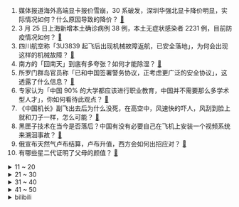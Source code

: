 1. 媒体报道海外高端显卡报价雪崩，30 系破发，深圳华强北显卡降价明显，实际情况如何？什么原因导致的降价？ [:link:](https://www.zhihu.com/question/523982393)
2. 3 月 25 日上海新增本土确诊病例 38 例，本土无症状感染者 2231 例，目前防疫情况如何？ [:link:](https://www.zhihu.com/question/524169222)
3. 四川航空称「3U3839 起飞后出现机械故障返航，已安全落地」，为何会出现这样的机械故障？ [:link:](https://www.zhihu.com/question/524031121)
4. 南方的「回南天」到底有多夸张？如何才能除湿？ [:link:](https://www.zhihu.com/question/524024628)
5. 所罗门群岛官员称「已和中国签署警务协议，正考虑更广泛的安全协议」，这透露了什么信息？ [:link:](https://www.zhihu.com/question/524027795)
6. 专家认为「中国 90% 的大学都应该进行职业教育，中国并不需要那么多学术型人才」，你如何看待此观点？ [:link:](https://www.zhihu.com/question/523865521)
7. 《中国机长》副飞出去后为什么没死，在高空中，风速快的吓人，风刮到脸上就和刀子一样，怎么可能？ [:link:](https://www.zhihu.com/question/363183046)
8. 黑匣子技术在当今是否落后？中国有没有必要自己在飞机上安装一个视频系统来溯洄事故？ [:link:](https://www.zhihu.com/question/523481069)
9. 俄宣布天然气卢布结算，卢布升值，西方会如何出招应对？ [:link:](https://www.zhihu.com/question/523798526)
10. 有哪些星二代证明了父母的颜值？ [:link:](https://www.zhihu.com/question/38444231)
<details>
<summary>11 ~ 20</summary>

11. 卫星图片显示基辅一大坝疑似决口，美媒报道或乌方为阻止俄军所为，目前乌克兰局势如何？ [:link:](https://www.zhihu.com/question/524001807)
12. 如何看待小米以「不能胜任工作」为由辞退员工终审败诉？从法律角度看这个辞退理由有哪些不当之处？ [:link:](https://www.zhihu.com/question/524055722)
13. 乌军情报称「俄军被告知必须在 5 月 9 日前结束战争」，这一可能性大吗？目前当地局势如何？ [:link:](https://www.zhihu.com/question/524076973)
14. 如何看待3月24日联合国大会通过乌克兰援助决议,其中140票赞成,5票反对,38票弃权？ [:link:](https://www.zhihu.com/question/523965621)
15. 为什么俄罗斯联邦不大力扶持东乌军队去攻打西乌军队，而是自己亲自下场？ [:link:](https://www.zhihu.com/question/523788180)
16. 考研日渐「高考化」 ，研究生学历越来越成为入职的起步门槛，如何避免过度内卷？ [:link:](https://www.zhihu.com/question/523675954)
17. 四川泸州纳溪区发生一起食物中毒事件，致 4 人死亡，中毒的原因是什么？如何区分「醇基燃料」和「酒」？ [:link:](https://www.zhihu.com/question/523907159)
18. 2022 年上海体育中考暂停，相应成绩按满分 15 分计入学生中考总分，这会带来哪些影响？ [:link:](https://www.zhihu.com/question/523785636)
19. 乌克兰军方称其空军司令部遭多枚导弹袭击，这会带来哪些影响？ [:link:](https://www.zhihu.com/question/524168281)
20. 俄国防部称俄军在乌克兰的军事行动第一阶段主要任务已完成，后续可能还会采取哪些军事行动？ [:link:](https://www.zhihu.com/question/524109243)
</details>
<details>
<summary>21 ~ 30</summary>

21. 女生现在去非洲赤道几内亚外派工作可行吗？请问应该注意什么？ [:link:](https://www.zhihu.com/question/457987913)
22. 戴什么表让人看不出深浅？ [:link:](https://www.zhihu.com/question/447868724)
23. 我爸妈就我一个独生子女，他们百年后财产应该都是我继承的吧？为啥好多人说不一定呢？ [:link:](https://www.zhihu.com/question/507248594)
24. 2022 KPL 春季赛重庆狼队 3:0 WE，以 10 连胜收官第二赛段，如何评价这场比赛？ [:link:](https://www.zhihu.com/question/524079378)
25. 为什么只要表达俄军前线不容乐观就会被问「来电了」？ [:link:](https://www.zhihu.com/question/520598849)
26. 失事航班乘客亲属网上发布怀念视频，遭个别网友攻击被迫道歉，事故发生后应怎样帮助遇难者家属缓解心理创伤？ [:link:](https://www.zhihu.com/question/524069014)
27. 你们网恋奔现会尴尬吗？ [:link:](https://www.zhihu.com/question/425637643)
28. 为什么看《情人》不会觉得变态，但是看《洛丽塔》却会觉得有些变态？ [:link:](https://www.zhihu.com/question/293458508)
29. 一个人独立制做程序开发项目，学哪种编程语言比较好？ [:link:](https://www.zhihu.com/question/521269874)
30. 女生身高175+是怎样的体验？ [:link:](https://www.zhihu.com/question/352054645)
</details>
<details>
<summary>31 ~ 40</summary>

31. 分手复合后会和好如初吗？ [:link:](https://www.zhihu.com/question/517342401)
32. 要不要为了男朋友放弃公务员编制？ [:link:](https://www.zhihu.com/question/523863524)
33. 如何学好高中政治？ [:link:](https://www.zhihu.com/question/20167990)
34. 3 月 26 日青海海西州德令哈市发生 6.0 级地震，目前当地情况如何？ [:link:](https://www.zhihu.com/question/524143711)
35. 你遇到过全屋定制家具的哪些坑？ [:link:](https://www.zhihu.com/question/267355788)
36. 你们的网恋坚持了多久？ [:link:](https://www.zhihu.com/question/374267141)
37. 油价上涨前夕，加油站称没有油了不给加，犯法吗？ [:link:](https://www.zhihu.com/question/522405803)
38. 为什么最近短视频热议的「与素颜和解」是在制造容貌焦虑? [:link:](https://www.zhihu.com/question/523567929)
39. 《三国杀》要是改成金币制购买武将，重新调整平衡性，能不能大火? [:link:](https://www.zhihu.com/question/523533540)
40. LCK 今年是整体太弱还是 T1 太强？ [:link:](https://www.zhihu.com/question/522646005)
</details>
<details>
<summary>41 ~ 50</summary>

41. 腾讯 2021 年员工人均年薪增至 84.7 万元，这在互联网行业是一个什么水平？ [:link:](https://www.zhihu.com/question/523823261)
42. 为什么很少有游戏支持场景破坏？是因为技术问题吗？ [:link:](https://www.zhihu.com/question/43616312)
43. 找到黑匣子了要多久能分析出来数据？为什么解码过程要这么复杂，耗费这么长时间？ [:link:](https://www.zhihu.com/question/523661274)
44. 有没有那种又好喝又便宜的饮料？ [:link:](https://www.zhihu.com/question/379657082)
45. 忘不掉前任怎么办，前任已经有喜欢的人了？ [:link:](https://www.zhihu.com/question/523648488)
46. 为什么我们要那么努力？ [:link:](https://www.zhihu.com/question/523460007)
47. 上班重要还是开心最重要？ [:link:](https://www.zhihu.com/question/523463621)
48. 高三了，因为人言碎语害怕上学，怎么办? [:link:](https://www.zhihu.com/question/523952440)
49. 还记得你们第一次上班是什么感觉吗？ [:link:](https://www.zhihu.com/question/517214673)
50. 马上就要到高一选科了，本人文科好，但是喜欢理科，现在很纠结 ，应该怎么办？ [:link:](https://www.zhihu.com/question/523051572)
</details><details>
<summary>bilibili</summary>

1. 这次你们该三连了吧 [:link:](//www.bilibili.com/video/BV17L4y177WP)
2. 《原神》神里绫人角色PV——「灯火照夜」 [:link:](//www.bilibili.com/video/BV1T94y1f7UE)
3. 大开眼界！一滴水放大1000倍，见证微观生物的生殖、捕食和死亡！ [:link:](//www.bilibili.com/video/BV16i4y1k7GL)
4. 紧急删除、神秘病毒，生化实验…美国在乌克兰究竟做了什么？ [:link:](//www.bilibili.com/video/BV1ET4y1i7et)
5. 【再见气球哥 他还是那么爱唱歌】 [:link:](//www.bilibili.com/video/BV1s3411p7Ce)
6. 流量大的，便是好么 [:link:](//www.bilibili.com/video/BV1sT4y1i7AD)
7. 俄罗斯总统普京就中国客机发生空难向中国国家主席习近平致慰问电话 [:link:](//www.bilibili.com/video/BV1WL4y1M7ip)
8. 一人买票全站看 [:link:](//www.bilibili.com/video/BV1zS4y1U7JQ)
9. 挑战重庆爆辣烤翅：吃完流汗如洗澡，当地人看懵了……(｡ì _ í｡) [:link:](//www.bilibili.com/video/BV1dS4y1U7rz)
10. 事实证明，善良是不分种族的。 [:link:](//www.bilibili.com/video/BV1FU4y1d7HM)
<details>
<summary>11 ~ 20</summary>

11. 【公开课】老八语音教学 [:link:](//www.bilibili.com/video/BV1Qi4y1r7zP)
12. LOL垃圾英雄拯救计划2：垫底蝎子瞬秒10000血！【有点骚东西】 [:link:](//www.bilibili.com/video/BV1tr4y1q7iN)
13. 《全闽抗疫》素质真的很重要！请间隔一米保持距离 [:link:](//www.bilibili.com/video/BV1UP4y1u7kx)
14. 青山刚昌，你这，人干事？？ [:link:](//www.bilibili.com/video/BV1ia411x7uR)
15. 请不要在咖啡店内跳舞！！！ [:link:](//www.bilibili.com/video/BV1N94y1f7S4)
16. 发生什么事了是什么梗【梗指南】 [:link:](//www.bilibili.com/video/BV1eY411E7hy)
17. 坠机现场发现破碎的教科书、衣服、口罩，仍未发现失联人员 [:link:](//www.bilibili.com/video/BV1z3411s75P)
18. 假面骑士中国特供版！ [:link:](//www.bilibili.com/video/BV1Hi4y1k7W7)
19. 总台记者直播时捂住乘务人员证件：不要给特写 [:link:](//www.bilibili.com/video/BV1NY411H7qW)
20. 暴锤贪吃蛇！【我的世界#第二季】 [:link:](//www.bilibili.com/video/BV1Gb4y1W7gx)
</details>
<details>
<summary>21 ~ 30</summary>

21. 【钉 钉 本 钉，在 线 求 饶 2.0】 [:link:](//www.bilibili.com/video/BV1dP4y1T7hD)
22. 土坑酸菜被曝光以后，我在承受失业之苦 [:link:](//www.bilibili.com/video/BV1f34y1t7G4)
23. 别怀疑，这两根柱子真的是一个女生的腿？！ [:link:](//www.bilibili.com/video/BV1e3411p7GN)
24. ⚡️ 中 国 人 不 蹦 洋 迪 ⚡️ [:link:](//www.bilibili.com/video/BV1dR4y1F7Aq)
25. 这样的00后同事，给我来一打 [:link:](//www.bilibili.com/video/BV11Y4y1s7Ly)
26. 嫖娼被抓，可以不通知老婆吗？ [:link:](//www.bilibili.com/video/BV1rb4y1p74Q)
27. 差生文具多 [:link:](//www.bilibili.com/video/BV1w3411p7ey)
28. 猛兽：都是为了生活！#俄罗斯 #战斗民族 [:link:](//www.bilibili.com/video/BV1DP4y1T7nA)
29. YOKU - Eve MV 【中文歌词付】 [:link:](//www.bilibili.com/video/BV1oL4y1j7Vg)
30. 疫情期间最讨厌的人 [:link:](//www.bilibili.com/video/BV1UY4y1i7m2)
</details>
<details>
<summary>31 ~ 40</summary>

31. Red Velvet最新回归曲Feel My Rhythm舞蹈版公开 [:link:](//www.bilibili.com/video/BV1wa411b7rp)
32. 让你室友看看你给他带饭有多不容易！ [:link:](//www.bilibili.com/video/BV12u411q7Li)
33. 五个稀奇古怪的网站，浪费你46秒时间。 [:link:](//www.bilibili.com/video/BV1dq4y1e72u)
34. 白象：我真的很一般！ [:link:](//www.bilibili.com/video/BV1Ja411t7MF)
35. 大学才四年，疫情占三年。 [:link:](//www.bilibili.com/video/BV1XU4y1R7bw)
36. 养了6个月的章鱼，连续两天爬出鱼缸计划逃跑！最终我也无能为力了...... [:link:](//www.bilibili.com/video/BV1C3411p7T5)
37. 小翔哥又买了一些奇葩饮料招待小文哥【2.0】 [:link:](//www.bilibili.com/video/BV1a3411s74T)
38. 天暖了，浅穿一下裙子(●'◡'●) [:link:](//www.bilibili.com/video/BV1eS4y1278U)
39. 老师：你是不是觉得你很幽默？ [:link:](//www.bilibili.com/video/BV1SS4y127ks)
40. 【随机演奏】本  色  出  演 - 随机演奏挑战 #5 [:link:](//www.bilibili.com/video/BV1wU4y1o7nB)
</details>
<details>
<summary>41 ~ 50</summary>

41. 我爸终于还是发现了我的B站账号……………… [:link:](//www.bilibili.com/video/BV1Jr4y1q721)
42. 许嵩，别一天老唱那有何不可，谁不会呀！ [:link:](//www.bilibili.com/video/BV1NR4y1c75H)
43. 印度医院饭菜太贵，还是得出来吃！ [:link:](//www.bilibili.com/video/BV1HF411W7Nd)
44. 路 人 女 主 [:link:](//www.bilibili.com/video/BV1yP4y1T7NY)
45. 喂猪吃草莓 我不羡慕猪 我只心疼人！ [:link:](//www.bilibili.com/video/BV1eu411q7Jn)
46. 老中医无证行医被罚，患者签“万民请愿书”，为其担保！ [:link:](//www.bilibili.com/video/BV1G34y1b7ry)
47. 【别打了，牛牛坏掉了】 [:link:](//www.bilibili.com/video/BV1zr4y1i7Gf)
48. 新进展！东航MU5735的一部黑匣子已找到 [:link:](//www.bilibili.com/video/BV1zP4y1T7Cn)
49. “高 斯 在 世” [:link:](//www.bilibili.com/video/BV1GP4y1T7FP)
50. 前几天我们吵了一架… [:link:](//www.bilibili.com/video/BV1DL411w7Ui)
</details>
<details>
<summary>51 ~ 60</summary>

51. 奶爆新番！四月最值得期待的10部动画！搞不好真要史上最强了(?)【泛式】 [:link:](//www.bilibili.com/video/BV1cu411B73f)
52. 龙，也会变老吗 [:link:](//www.bilibili.com/video/BV15u411q73p)
53. 卧 底 被 抓 [:link:](//www.bilibili.com/video/BV1ya411t7t3)
54. 【原神】好家伙! 再这么剪下去，我的DNA要变成RNA了! [:link:](//www.bilibili.com/video/BV1HS4y1N7Gh)
55. 红米K50&Pro性能分析：天玑8100&9000真有这么强吗？ [:link:](//www.bilibili.com/video/BV1k3411p7hX)
56. 某塌房明星在德国卖废瓶就为一顿豪华晚饭 [:link:](//www.bilibili.com/video/BV1X44y1P7Qt)
57. 提什么车最终取决于对方有没有钱 [:link:](//www.bilibili.com/video/BV1Fu411B7dj)
58. 探访迪拜最贵自助餐！！打卡阿拉伯皇室自助餐，是什么体验？ [:link:](//www.bilibili.com/video/BV1TY4y1q7Tc)
59. 南京“阳台救妻”男子去世了，妻子曾说：一生最美好的就是遇见你 [:link:](//www.bilibili.com/video/BV1rP4y1u7yJ)
60. B站的兄弟们，我画了一幅画送给你们，不知道当送不当送。算了，还是送给自己吧！ [:link:](//www.bilibili.com/video/BV1Bq4y1v7cR)
</details>
<details>
<summary>61 ~ 70</summary>

61. 猫德学院著名战渣 [:link:](//www.bilibili.com/video/BV1m3411p7w9)
62. 你以为的警察vs真实的警察 [:link:](//www.bilibili.com/video/BV1iF411W73C)
63. 作死挑战喷火牛肉，老板说上一个还在肛肠科！【怎么这么值ep40-岚火锅】 [:link:](//www.bilibili.com/video/BV1GL411A7b8)
64. 愤 怒 的 可 莉 [:link:](//www.bilibili.com/video/BV1GZ4y1B7QR)
65. 假如给你60秒向上帝提问Ⅱ [:link:](//www.bilibili.com/video/BV16S4y1U7AF)
66. 今天是世界睡眠日，重温7年前总书记这番话，依然温暖感动！ [:link:](//www.bilibili.com/video/BV1iL411w7Y2)
67. 【耗时三个月】我帮学妹修好了她的毕设 [:link:](//www.bilibili.com/video/BV1ha411t7by)
68. 企鹅叔叔:“禁止循环问同一个问题” [:link:](//www.bilibili.com/video/BV1AZ4y1B7ma)
69. 考拉天天呆在树上，下雨打雷了怎么办？ [:link:](//www.bilibili.com/video/BV1hi4y1k7vb)
70. 柜中柜中库之爱喝绿茶 [:link:](//www.bilibili.com/video/BV1AS4y1S772)
</details>
<details>
<summary>71 ~ 80</summary>

71. “在那个年代，神仙也是吃五谷杂粮的” [:link:](//www.bilibili.com/video/BV1S44y1N74R)
72. 【追光者】90多岁志愿军老战士与新式装备合影，气质这块拿捏住了！ [:link:](//www.bilibili.com/video/BV1MF411W745)
73. 给韩国妹妹唱中文歌，她竟然说...？【国际连线究极尬聊 我是歌手篇】 [:link:](//www.bilibili.com/video/BV1994y1Z78Q)
74. 浴室 天花板 ！！ [:link:](//www.bilibili.com/video/BV1wi4y1k74Z)
75. 《永生的秘诀》 [:link:](//www.bilibili.com/video/BV1j44y1N7Z6)
76. 如何获得海盗证书？ [:link:](//www.bilibili.com/video/BV1qa411x7WJ)
77. 深夜便利店干饭～便利店也出了芝士牛肉卷？无广试吃员 [:link:](//www.bilibili.com/video/BV1XU4y1d7vi)
78. 【搞笑】怎么会有这么八卦的老师啊 [:link:](//www.bilibili.com/video/BV1qL411w79T)
79. ⚡ 精 灵 宝 可 梦⚡【艾尔登法环】 [:link:](//www.bilibili.com/video/BV1hP4y1u76J)
80. 这玩意凭什么是内卷之王？！ [:link:](//www.bilibili.com/video/BV1Si4y1r7Kw)
</details>
<details>
<summary>81 ~ 90</summary>

81. 让毛孩子重新回到主人身边 [:link:](//www.bilibili.com/video/BV1EY411n7Bf)
82. 我就不想用5G套餐，怎么这么难啊！【差评君】 [:link:](//www.bilibili.com/video/BV1Lq4y1Y7ry)
83. 你怎么睡得着的 [:link:](//www.bilibili.com/video/BV1gr4y1q7u2)
84. “你听说过我们的故事？” [:link:](//www.bilibili.com/video/BV1Ri4y1r7D6)
85. 在法国上英语课是种什么样的体验？ [:link:](//www.bilibili.com/video/BV1Y44y1N7gu)
86. 《诸神之战》 [:link:](//www.bilibili.com/video/BV1rS4y1U7m9)
87. 训练用堡，肌肉必diao [:link:](//www.bilibili.com/video/BV1EY4y1s7Ss)
88. 海贼王1044话完整解说：路飞5档正式开启！继承太阳神尼卡的意志，揭晓世界黎明的希望！欢笑传说从未结束！ [:link:](//www.bilibili.com/video/BV1cU4y1o7WE)
89. 鸡坤茶室  厨子探店¥258 [:link:](//www.bilibili.com/video/BV1Rb4y1p72G)
90. 河北沧州。20多名快递小哥连夜翻遍4万多件因疫情滞留的快递！为白血病患者找到救命药。网友：找到药欢呼的那一刻让人泪崩！ [:link:](//www.bilibili.com/video/BV1Ur4y1i7Ys)
</details>
<details>
<summary>91 ~ 100</summary>

91. 【心系农村】漠叔看到椰子长势不好，帮忙把树给砍了 [:link:](//www.bilibili.com/video/BV1gu411B7BR)
92. 《 当柯基 认为 自己 下了个蛋 ...  》 [:link:](//www.bilibili.com/video/BV1r44y1N78m)
93. 他们生前是游子，逝后不能再做游魂 [:link:](//www.bilibili.com/video/BV1jF411W7g6)
94. 当代大学生的恋爱观 [:link:](//www.bilibili.com/video/BV1Br4y1W7NR)
95. 电影最TOP：一口气看完蝙蝠侠真人电影 [:link:](//www.bilibili.com/video/BV1LF411x7jc)
96. 蠢萌4足机器人 [:link:](//www.bilibili.com/video/BV1i3411s7Zy)
97. 探秘墨西哥最危险城市之一！竟有很多生意机会？ [:link:](//www.bilibili.com/video/BV1AU4y1o7Bh)
98. 【王老菊】环王立后传 | 艾尔登法环EP.12 [:link:](//www.bilibili.com/video/BV1Cu411q7k6)
99. 【特效向】全明星の火线团战 [:link:](//www.bilibili.com/video/BV1v44y1N7E5)
100. 【明日方舟】“吾导先路”GA-EX1~8平民全关卡低配攻略(含突袭)！阵容平民+低练度+语音详解的愉悦攻略！《明日方舟》|魔法Zc目录 [:link:](//www.bilibili.com/video/BV1SU4y1d7ED)
</details></details>